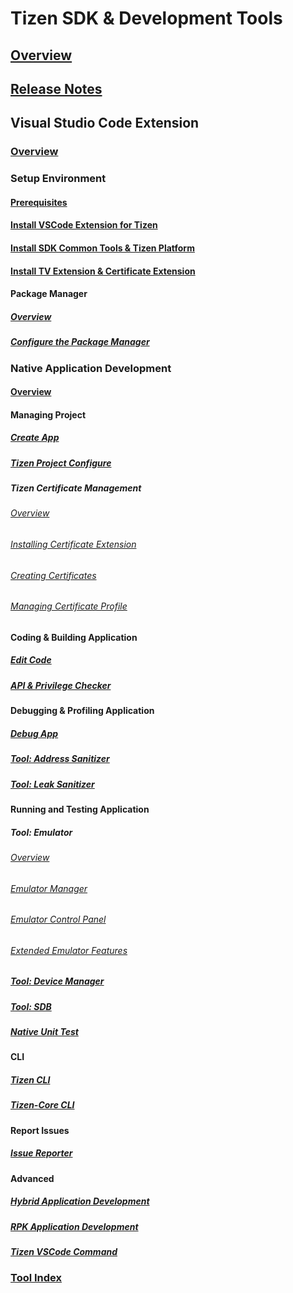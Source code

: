 # Tizen SDK & Development Tools
## [Overview](/application/tizen-studio/common-tools/overview.md)
## [Release Notes](/application/tizen-studio/release-notes/6-0-release-notes.md)

## Visual Studio Code Extension
### [Overview](/application/vscode-ext/overview.md)

### Setup Environment
#### [Prerequisites](/application/vscode-ext/index-web-native.md)
#### [Install VSCode Extension for Tizen](/application/vscode-ext/Tizen/dotnet.md)
#### [Install SDK Common Tools & Tizen Platform](/application/vscode-ext/tools/welcome-page.md)
#### [Install TV Extension & Certificate Extension](/application/vscode-ext/tv-certificate-extension.md)
#### Package Manager
##### [Overview](/application/tizen-studio/common-tools/package-manager.md)
##### [Configure the Package Manager](/application/tizen-studio/common-tools/pkgmgr-advanced-configuration.md)


### Native Application Development
#### [Overview](/application/vscode-ext/getting-started/native-development-activity-tools.md)

#### Managing Project
##### [Create App](/application/vscode-ext/getting-started/creating-native-application-projects.md)
##### [Tizen Project Configure](/application/vscode-ext/getting-started/configuring-tizen-project.md)
##### Tizen Certificate Management
###### [Overview](/application/dotnet/get-started/certificates/index.md)
###### [Installing Certificate Extension](/application/dotnet/get-started/certificates/installing-the-extension.md)
###### [Creating Certificates](/application/dotnet/get-started/certificates/creating-certificates.md)
###### [Managing Certificate Profile](/application/dotnet/get-started/certificates/managing-certificate-profile.md)
<!--##### [VD Application Signing](/xxxxxxx.md) -->

<!-- ##### Configure App : (we don't have a tool to configure .NET application such like manifest editor) -->

#### Coding & Building Application
##### [Edit Code](/application/vscode-ext/getting-started/write-code.md)
##### [API & Privilege Checker](/application/vscode-ext/tools/api-privilege-checker.md)

#### Debugging & Profiling Application 
##### [Debug App](/application/vscode-ext/getting-started/debug-app-native.md)
##### [Tool: Address Sanitizer](/application/vscode-ext/getting-started/test-profile-app/asan.md)
##### [Tool: Leak Sanitizer](/application/vscode-ext/getting-started/test-profile-app/lsan.md)

#### Running and Testing Application
##### Tool: Emulator
###### [Overview](/application/tizen-studio/common-tools/emulator.md)
###### [Emulator Manager](/application/tizen-studio/common-tools/emulator-manager.md)
###### [Emulator Control Panel](/application/tizen-studio/common-tools/emulator-control-panel.md)
###### [Extended Emulator Features](/application/tizen-studio/common-tools/emulator-features.md)
##### [Tool: Device Manager](/application/tizen-studio/common-tools/device-manager.md)
##### [Tool: SDB](/application/tizen-studio/common-tools/smart-development-bridge.md)
##### [Native Unit Test](/application/vscode-ext/getting-started/test-profile-app/unit-test-code-coverage.md)
<!--###### [TV Real Target Connection](/xxxxxxx.md) -->

#### CLI
##### [Tizen CLI](/application/tizen-studio/common-tools/command-line-interface.md)
##### [Tizen-Core CLI](/application/tizen-studio/tizen-core/tizen-core-cli.md)

#### Report Issues
##### [Issue Reporter](/application/vscode-ext/tools/issue-reporter.md)

#### Advanced
##### [Hybrid Application Development](/application/vscode-ext/Tizen/hybrid.md)
##### [RPK Application Development](/application/vscode-ext/Tizen/rpk.md)
##### [Tizen VSCode Command](/application/vscode-ext/Tizen/command.md)

### [Tool Index](/application/sdktool_index.md)
